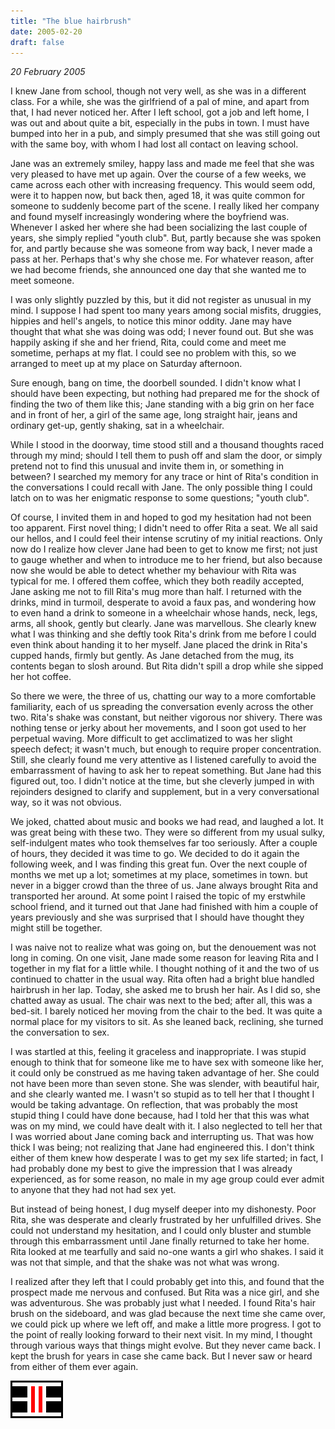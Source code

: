 ```yaml
---
title: "The blue hairbrush"
date: 2005-02-20
draft: false
---
```


_20 February 2005_

I knew Jane from school, though not very well, as she was in a different  class.  For a while, she was the girlfriend of a pal of mine, and apart from that, I had never noticed her.  After I left school, got a job and left home, I was out and about quite a bit, especially in the pubs in town.  I must have bumped into her in a pub, and simply presumed that she was still going out with the same boy, with whom I had lost all contact on leaving school.

Jane was an extremely smiley, happy lass and made me feel that she was very pleased to have met up again.  Over the course of a few weeks, we came across each other with increasing frequency. This would seem odd, were it to happen now, but back then, aged 18, it was quite common for someone to suddenly become part of the scene.  I really liked her company and found myself increasingly wondering where the boyfriend was.  Whenever I asked her where she had been socializing the last couple of years, she simply replied "youth club".  But, partly because she was spoken for, and partly because she was someone from way back, I never made a pass at her.  Perhaps that's why she chose me.  For whatever reason, after we had become friends, she announced one day that she wanted me to meet someone.

I was only slightly puzzled by this, but it did not register as unusual in my mind.  I suppose I had spent too many years among social misfits, druggies, hippies and hell's angels, to notice this minor oddity.  Jane may have thought that what she was doing was odd; I never found out.  But she was happily asking if she and her friend, Rita, could come and meet me sometime, perhaps at my flat.  I could see no problem with this, so we arranged to meet up at my place on Saturday afternoon.

Sure enough, bang on time, the doorbell sounded.  I didn't know what I should have been expecting, but nothing had prepared me for the shock of finding the two of them like this; Jane standing with a big grin on her face and in front of her, a girl of the same age, long straight hair, jeans and ordinary get-up, gently shaking, sat in a wheelchair.

While I stood in the doorway, time stood still and a thousand thoughts raced through my mind; should I tell them to push off and slam the door, or simply pretend not to find this unusual and invite them in, or something in between?  I searched my memory for any trace or hint of Rita's condition in the conversations I could recall with Jane.  The only possible thing I could latch on to was her enigmatic response to some questions; "youth club".

Of course, I invited them in and hoped to god my hesitation had not been too apparent.  First novel thing; I didn't need to offer Rita a seat.  We all said our hellos, and I could feel their intense scrutiny of my initial reactions.  Only now do I realize how clever Jane had been to get to know me first; not just to gauge whether and when to introduce me to her friend, but also because now she would be able to detect whether my behaviour with Rita was typical for me.  I offered them coffee, which they both readily accepted, Jane asking me not to fill Rita's mug more than half.  I returned with the drinks, mind in turmoil, desperate to avoid a faux pas, and wondering how to even hand a drink to someone in a wheelchair whose hands, neck, legs, arms, all shook, gently but clearly.  Jane was marvellous.  She clearly knew what I was thinking and she deftly took Rita's drink from me before I could even think about handing it to her myself.  Jane placed the drink in Rita's cupped hands, firmly but gently.  As Jane detached from the mug, its contents began to slosh around.  But Rita didn't spill a drop while she sipped her hot coffee.

So there we were, the three of us, chatting our way to a more comfortable familiarity, each of us spreading the conversation evenly across the other two.  Rita's shake was constant, but neither vigorous nor shivery.  There was nothing tense or jerky about her movements, and I soon got used to her perpetual waving.  More difficult to get acclimatized to was her slight speech defect; it wasn't much, but enough to require proper concentration.  Still, she clearly found me very attentive as I listened carefully to avoid the embarrassment of having to ask her to repeat something.  But Jane had this figured out, too.  I didn't notice at the time, but she cleverly jumped in with rejoinders designed to clarify and supplement, but in a very conversational way, so it was not obvious.

We joked, chatted about music and books we had read, and laughed a lot.  It was great being with these two.  They were so different from my usual sulky, self-indulgent mates who took themselves far too seriously.  After a couple of hours, they decided it was time to go.  We decided to do it again the following week, and I was finding this great fun.  Over the next couple of months we met up a lot; sometimes at my place, sometimes in town. but never in a bigger crowd than the three of us.  Jane always brought Rita and transported her around.  At some point I raised the topic of my erstwhile school friend, and it turned out that Jane had finished with him a couple of years previously and she was surprised that I should have thought they might still be together.

I was naive not to realize what was going on, but the denouement was not long in coming.  On one visit, Jane made some reason for leaving Rita and I together in my flat for a little while.  I thought nothing of it and the two of us continued to chatter in the usual way.  Rita often had a bright blue handled hairbrush in her lap.  Today, she asked me to brush her hair.  As I did so, she chatted away as usual.  The chair was next to the bed; after all, this was a bed-sit.  I barely noticed her moving from the chair to the bed.  It was quite a normal place for my visitors to sit.  As she leaned back, reclining, she turned the conversation to sex.

I was startled at this, feeling it graceless and inappropriate.  I was stupid enough to think that for someone like me to have sex with someone like her, it could only be construed as me having taken advantage of her.  She could not have been more than seven stone.  She was slender, with beautiful hair, and she clearly wanted me.  I wasn't so stupid as to tell her that I thought I would be taking advantage.  On reflection, that was probably the most stupid thing I could have done because, had I told her that this was what was on my mind, we could have dealt with it.  I also neglected to tell her that I was worried about Jane coming back and interrupting us.  That was how thick I was being; not realizing that Jane had engineered this.  I don't think either of them knew how desperate I was to get my sex life started; in fact, I had probably done my best to give the impression that I was already experienced, as for some reason, no male in my age group could ever admit to anyone that they had not had sex yet.

But instead of being honest, I dug myself deeper into my dishonesty.  Poor Rita, she was desperate and clearly frustrated by her unfulfilled drives.  She could not understand my hesitation, and I could only bluster and stumble through this embarrassment until Jane finally returned to take her home.  Rita looked at me tearfully and said no-one wants a girl who shakes.  I said it was not that simple, and that the shake was not what was wrong.

I realized after they left that I could probably get into this, and found that the prospect made me nervous and confused.  But Rita was a nice girl, and she was adventurous.  She was probably just what I needed.  I found Rita's hair brush on the sideboard, and was glad because the next time she came over, we could pick up where we left off, and make a little more progress.  I got to the point of really looking forward to their next visit.  In my mind, I thought through various ways that things might evolve.  But they never came back.  I kept the brush for years in case she came back.  But I never saw or heard from either of them ever again.

![](/images/grids/c30.gif)
